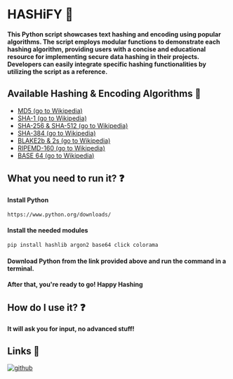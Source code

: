 
# HASHiFY 🔐

#### This Python script showcases text hashing and encoding using popular algorithms. The script employs modular functions to demonstrate each hashing algorithm, providing users with a concise and educational resource for implementing secure data hashing in their projects. Developers can easily integrate specific hashing functionalities by utilizing the script as a reference.


## Available Hashing & Encoding Algorithms 🔑

- [MD5 (go to Wikipedia)](https://en.wikipedia.org/wiki/MD5)
- [SHA-1 (go to Wikipedia)](https://en.wikipedia.org/wiki/SHA-1)
- [SHA-256 & SHA-512 (go to Wikipedia)](https://en.wikipedia.org/wiki/SHA-2)
- [SHA-384 (go to Wikipedia)](https://en.wikipedia.org/wiki/SHA-3)
- [BLAKE2b & 2s (go to Wikipedia)](https://en.wikipedia.org/wiki/BLAKE_(hash_function))
- [RIPEMD-160 (go to Wikipedia)](https://en.wikipedia.org/wiki/RIPEMD)
- [BASE 64 (go to Wikipedia)](https://en.wikipedia.org/wiki/Base64)

## What you need to run it? ❓

#### Install Python

```
https://www.python.org/downloads/
```

#### Install the needed modules

```py
pip install hashlib argon2 base64 click colorama
```

#### Download Python from the link provided above and run the command in a terminal.
#### After that, you're ready to go! Happy Hashing


## How do I use it? ❓

#### It will ask you for input, no advanced stuff!


##  Links 🔗
[![github](https://img.shields.io/badge/my_portfolio-000?style=for-the-badge&logo=ko-fi&logoColor=white)](https://github.com/ByteBendr)


